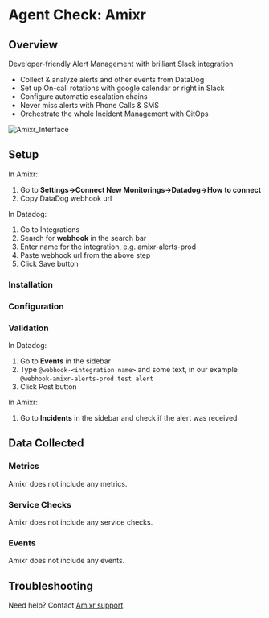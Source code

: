 # Agent Check: Amixr

## Overview

Developer-friendly Alert Management with brilliant Slack integration

- Collect & analyze alerts and other events from DataDog
- Set up On-call rotations with google calendar or right in Slack
- Configure automatic escalation chains
- Never miss alerts with Phone Calls & SMS
- Orchestrate the whole Incident Management with GitOps

![Amixr_Interface][1]

## Setup
In Amixr:
1. Go to **Settings->Connect New Monitorings->Datadog->How to connect**
2. Copy DataDog webhook url

In Datadog:
1. Go to Integrations
2. Search for **webhook** in the search bar
3. Enter name for the integration, e.g. amixr-alerts-prod
4. Paste webhook url from the above step
5. Click Save button


### Installation

### Configuration

### Validation

In Datadog:
1. Go to **Events** in the sidebar
2. Type `@webhook-<integration name>` and some text, in our example `@webhook-amixr-alerts-prod test alert`
3. Click Post button

In Amixr:
1. Go to **Incidents** in the sidebar and check if the alert was received

## Data Collected

### Metrics

Amixr does not include any metrics.

### Service Checks

Amixr does not include any service checks.

### Events

Amixr does not include any events.

## Troubleshooting

Need help? Contact [Amixr support][2].

[1]: https://raw.githubusercontent.com/DataDog/integrations-extras/master/amixr/images/amixr-interface.png
[2]: https://amixr.io/support/
